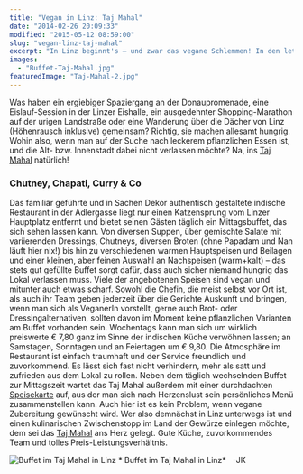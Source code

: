 ```yaml
---
title: "Vegan in Linz: Taj Mahal"
date: "2014-02-26 20:09:33"
modified: "2015-05-12 08:59:00"
slug: "vegan-linz-taj-mahal"
excerpt: "In Linz beginnt's – und zwar das vegane Schlemmen! In den letzten Jahren hat sich die Landeshauptstadt an der Donau wirklich gemausert und lockt mit einem großen Kultur- und Freizeitangebot. Da darf ein attraktives Speisenangebot für VeganerInnen natürlich nicht fehlen."
images:
  - "Buffet-Taj-Mahal.jpg"
featuredImage: "Taj-Mahal-2.jpg"
---
```


Was haben ein ergiebiger Spaziergang an der Donaupromenade, eine Eislauf-Session in der Linzer Eishalle, ein ausgedehnter Shopping-Marathon auf der urigen Landstraße oder eine Wanderung über die Dächer von Linz ([Höhenrausch](http://www.ooekulturquartier.at/content/pages/2013/hoehenrausch-3/hoehenrausch-3.html "Höhenrausch") inklusive) gemeinsam? Richtig, sie machen allesamt hungrig. Wohin also, wenn man auf der Suche nach leckerem pflanzlichen Essen ist, und die Alt- bzw. Innenstadt dabei nicht verlassen möchte? Na, ins [Taj Mahal](http://www.tajmahallinz.at/ "Taj Mahal") natürlich!

### **Chutney, Chapati, Curry & Co**

Das familiär geführte und in Sachen Dekor authentisch gestaltete indische Restaurant in der Adlergasse liegt nur einen Katzensprung vom Linzer Hauptplatz entfernt und bietet seinen Gästen täglich ein Mittagsbuffet, das sich sehen lassen kann. Von diversen Suppen, über gemischte Salate mit variierenden Dressings, Chutneys, diversen Broten (ohne Papadam und Nan läuft hier nix!) bis hin zu verschiedenen warmen Hauptspeisen und Beilagen und einer kleinen, aber feinen Auswahl an Nachspeisen (warm+kalt) – das stets gut gefüllte Buffet sorgt dafür, dass auch sicher niemand hungrig das Lokal verlassen muss. Viele der angebotenen Speisen sind vegan und mitunter auch etwas scharf. Sowohl die Chefin, die meist selbst vor Ort ist, als auch ihr Team geben jederzeit über die Gerichte Auskunft und bringen, wenn man sich als VeganerIn vorstellt, gerne auch Brot- oder Dressingalternativen, sollten davon im Moment keine pflanzlichen Varianten am Buffet vorhanden sein. Wochentags kann man sich um wirklich preiswerte € 7,80 ganz im Sinne der indischen Küche verwöhnen lassen; an Samstagen, Sonntagen und an Feiertagen um € 9,80. Die Atmosphäre im Restaurant ist einfach traumhaft und der Service freundlich und zuvorkommend. Es lässt sich fast nicht verhindern, mehr als satt und zufrieden aus dem Lokal zu rollen. Neben dem täglich wechselnden Buffet zur Mittagszeit wartet das Taj Mahal außerdem mit einer durchdachten [Speisekarte](http://www.tajmahallinz.at/source/Speisekarte.html "Speisekarte") auf, aus der man sich nach Herzenslust sein persönliches Menü zusammenstellen kann. Auch hier ist es kein Problem, wenn vegane Zubereitung gewünscht wird. Wer also demnächst in Linz unterwegs ist und einen kulinarischen Zwischenstopp im Land der Gewürze einlegen möchte, dem sei das [Taj Mahal](http://www.tajmahallinz.at/ "Taj Mahal") ans Herz gelegt. Gute Küche, zuvorkommendes Team und tolles Preis-Leistungsverhältnis.

![Buffet im Taj Mahal in Linz](https://www.veganblatt.com/i/Buffet-Taj-Mahal.jpg) \* Buffet im Taj Mahal in Linz\*   -JK